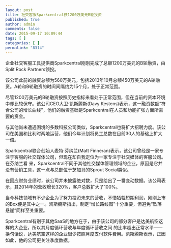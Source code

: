 ```yaml
---
layout: post
title: 社交客服Sparkcentral获1200万美元B轮投资
published: true
author: admin
comments: false
date: 2015-09-17 10:09:44
tags: [ ]
categories: [ ]
permalink: "8314"
---
```



企业社交客服工具提供商Sparkcentral刚刚完成了总额1200万美元的B轮融资，由Split Rock Partners领投。

该公司此前的融资总额为560万美元，包括2013年10月总额450万美元的A轮融资。A轮和B轮融资的时间间隔约为15个月，处于正常范围。

尽管1200万美元的B轮融资按照历史指标来看处于正常范围，但在当前的资本环境中却比较保守。该公司CEO大卫·凯斯腾斯(Davy Kestens)表示，这一融资数额“符合公司的增长曲线”，他们的融资基础是Sparkcentral在人员和功能扩张方面所需要的资金。

与其他尚未遭遇困境的多数科技公司类似，Sparkcentral也将扩大招聘力度。该公司在美国和比利时两地运营，他们今年计划将员工总数在目前30人的基础上扩大一倍。

Sparkcentral联合创始人麦特·芬纳兰(Matt Finneran)表示，该公司曾经是一家专注于客服的社交媒体公司，但现在却自我定位为一家专注于社交媒体的客服公司。在芬纳兰看 来，Sparkcentral不同于其他社交媒体管理领域的企业，原因是它并没有营销工具，这一点与总部位于芝加哥的Sprout Social类似。

在回应财务业绩时，该公司并未披露绝对数，只是给出了一番变动数据。该公司表示，其2014年的营收增长320%，客户总数扩大了100%。

当今科技领域有不少企业为了努力投资未来的营收，不惜牺牲短期利润，刚刚上市的Box便是其中之一。凯斯腾斯指出，制定“增长路线图”十分重要，但避免“坠落悬崖”同样至关重要。

Sparkcentral有别于其他SaaS的地方在于，由于该公司的部分客户是达美航空这样的大企业，所以其月度循环营收与年度循环营收之间 的比率超出正常水平——换句话说，达美航空这样的企业很少按照月度支付软件费用。凯斯腾斯表示，正因如此，他的公司更关注季度数据。